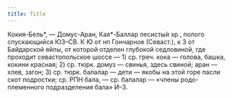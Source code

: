 ```yaml
---
title: Title
---
```


Кокия-Бель*, — Домус-Аран, Кая*-Баллар лесистый хр., полого спускающийся ЮЗ–СВ.
К Ю от нп Гончарное (Севаст.), к З от Байдарской яйлы, от которой отделен
глубокой седловиной, где проходит севастопольское шоссе — 1) ср. греч. кока —
голова, башка, кокини красная; 2) ср. тюрк. домуз — свинья, здесь свиной; аран —
хлев, загон; 3) ср. тюрк. балалар — дети — якобы на этой горе пасли скот
подростки; ср. РПН бала, — ср. балалар — «члены родо-племенного подразделения
бала» И–3.
